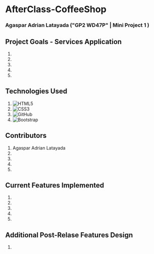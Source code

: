 # AfterClass-CoffeeShop

### Agaspar Adrian Latayada ("GP2 WD47P" | Mini Project 1 )

## Project Goals - Services Application

1. 
2. 
3. 
4.
5.

## Technologies Used

1. ![HTML5](https://img.shields.io/badge/html5-%23E34F26.svg?style=for-the-badge&logo=html5&logoColor=white)
2. ![CSS3](https://img.shields.io/badge/css3-%231572B6.svg?style=for-the-badge&logo=css3&logoColor=white)
3. ![GitHub](https://img.shields.io/badge/github-%23121011.svg?style=for-the-badge&logo=github&logoColor=white)
4. ![Bootstrap](https://img.shields.io/badge/bootstrap-%23563D7C.svg?style=for-the-badge&logo=bootstrap&logoColor=white)

## Contributors

1. Agaspar Adrian Latayada
2.
3.
4.
5.

## Current Features Implemented

1. 
2.
3.
4.
5.

## Additional Post-Relase Features Design

1.

